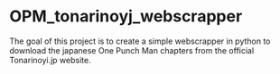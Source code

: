 # OPM_tonarinoyj_webscrapper

The goal of this project is to create a simple webscrapper in python to download the japanese One Punch Man chapters from the official Tonarinoyi.jp website.
